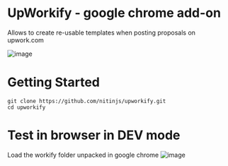 # UpWorkify - google chrome add-on
Allows to create re-usable templates when posting proposals on upwork.com

![image](https://user-images.githubusercontent.com/298479/201554328-43e049c4-c36a-4bc2-92af-f55fa860db1c.png)

# Getting Started
```
git clone https://github.com/nitinjs/upworkify.git
cd upworkify
```

# Test in browser in DEV mode
Load the workify folder unpacked in google chrome
![image](https://user-images.githubusercontent.com/298479/201554083-7f3a8290-f9d0-4be2-b93b-fe521975bd99.png)
